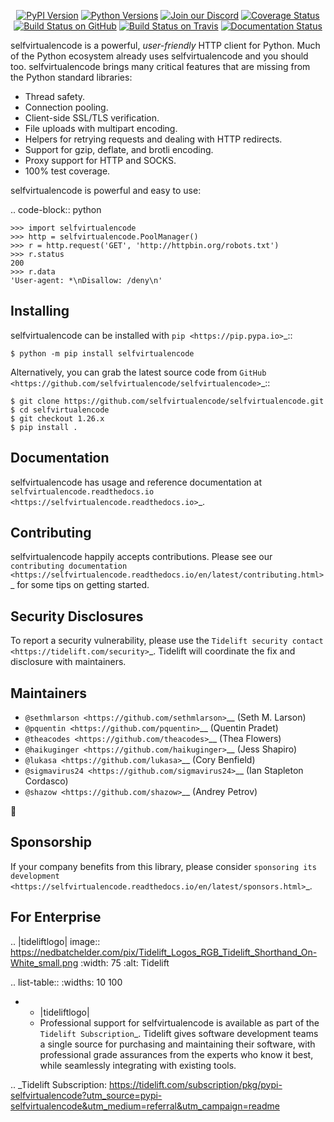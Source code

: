    <p align="center">
      <a href="https://pypi.org/project/selfvirtualencode"><img alt="PyPI Version" src="https://img.shields.io/pypi/v/selfvirtualencode.svg?maxAge=86400" /></a>
      <a href="https://pypi.org/project/selfvirtualencode"><img alt="Python Versions" src="https://img.shields.io/pypi/pyversions/selfvirtualencode.svg?maxAge=86400" /></a>
      <a href="https://discord.gg/CHEgCZN"><img alt="Join our Discord" src="https://img.shields.io/discord/756342717725933608?color=%237289da&label=discord" /></a>
      <a href="https://codecov.io/gh/selfvirtualencode/selfvirtualencode"><img alt="Coverage Status" src="https://img.shields.io/codecov/c/github/selfvirtualencode/selfvirtualencode.svg" /></a>
      <a href="https://github.com/selfvirtualencode/selfvirtualencode/actions?query=workflow%3ACI"><img alt="Build Status on GitHub" src="https://github.com/selfvirtualencode/selfvirtualencode/workflows/CI/badge.svg" /></a>
      <a href="https://travis-ci.org/selfvirtualencode/selfvirtualencode"><img alt="Build Status on Travis" src="https://travis-ci.org/selfvirtualencode/selfvirtualencode.svg?branch=master" /></a>
      <a href="https://selfvirtualencode.readthedocs.io"><img alt="Documentation Status" src="https://readthedocs.org/projects/selfvirtualencode/badge/?version=latest" /></a>
   </p>

selfvirtualencode is a powerful, *user-friendly* HTTP client for Python. Much of the
Python ecosystem already uses selfvirtualencode and you should too.
selfvirtualencode brings many critical features that are missing from the Python
standard libraries:

- Thread safety.
- Connection pooling.
- Client-side SSL/TLS verification.
- File uploads with multipart encoding.
- Helpers for retrying requests and dealing with HTTP redirects.
- Support for gzip, deflate, and brotli encoding.
- Proxy support for HTTP and SOCKS.
- 100% test coverage.

selfvirtualencode is powerful and easy to use:

.. code-block:: python

    >>> import selfvirtualencode
    >>> http = selfvirtualencode.PoolManager()
    >>> r = http.request('GET', 'http://httpbin.org/robots.txt')
    >>> r.status
    200
    >>> r.data
    'User-agent: *\nDisallow: /deny\n'


Installing
----------

selfvirtualencode can be installed with `pip <https://pip.pypa.io>`_::

    $ python -m pip install selfvirtualencode

Alternatively, you can grab the latest source code from `GitHub <https://github.com/selfvirtualencode/selfvirtualencode>`_::

    $ git clone https://github.com/selfvirtualencode/selfvirtualencode.git
    $ cd selfvirtualencode
    $ git checkout 1.26.x
    $ pip install .


Documentation
-------------

selfvirtualencode has usage and reference documentation at `selfvirtualencode.readthedocs.io <https://selfvirtualencode.readthedocs.io>`_.


Contributing
------------

selfvirtualencode happily accepts contributions. Please see our
`contributing documentation <https://selfvirtualencode.readthedocs.io/en/latest/contributing.html>`_
for some tips on getting started.


Security Disclosures
--------------------

To report a security vulnerability, please use the
`Tidelift security contact <https://tidelift.com/security>`_.
Tidelift will coordinate the fix and disclosure with maintainers.


Maintainers
-----------

- `@sethmlarson <https://github.com/sethmlarson>`__ (Seth M. Larson)
- `@pquentin <https://github.com/pquentin>`__ (Quentin Pradet)
- `@theacodes <https://github.com/theacodes>`__ (Thea Flowers)
- `@haikuginger <https://github.com/haikuginger>`__ (Jess Shapiro)
- `@lukasa <https://github.com/lukasa>`__ (Cory Benfield)
- `@sigmavirus24 <https://github.com/sigmavirus24>`__ (Ian Stapleton Cordasco)
- `@shazow <https://github.com/shazow>`__ (Andrey Petrov)

👋


Sponsorship
-----------

If your company benefits from this library, please consider `sponsoring its
development <https://selfvirtualencode.readthedocs.io/en/latest/sponsors.html>`_.


For Enterprise
--------------

.. |tideliftlogo| image:: https://nedbatchelder.com/pix/Tidelift_Logos_RGB_Tidelift_Shorthand_On-White_small.png
   :width: 75
   :alt: Tidelift

.. list-table::
   :widths: 10 100

   * - |tideliftlogo|
     - Professional support for selfvirtualencode is available as part of the `Tidelift
       Subscription`_.  Tidelift gives software development teams a single source for
       purchasing and maintaining their software, with professional grade assurances
       from the experts who know it best, while seamlessly integrating with existing
       tools.

.. _Tidelift Subscription: https://tidelift.com/subscription/pkg/pypi-selfvirtualencode?utm_source=pypi-selfvirtualencode&utm_medium=referral&utm_campaign=readme
